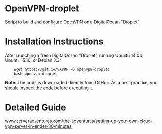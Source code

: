 # OpenVPN-droplet
Script to build and configure OpenVPN on a DigitalOcean "Droplet"

# Installation Instructions
After launching a fresh DigitalOcean "Droplet" running Ubuntu 14.04, Ubuntu 15.10, or Debian 8.3:

        wget https://git.io/vX8RH -O openvpn-droplet
        bash openvpn-droplet
        
<b>Note:</b> The code is downloaded directly from GitHub. As a best practice, you should inspect the code before executing it.

# Detailed Guide
www.serveradventures.com/the-adventures/setting-up-your-own-cloud-vpn-server-in-under-30-minutes
